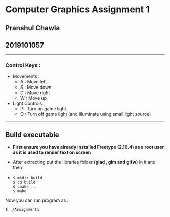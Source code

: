 # Computer Graphics Assignment 1
## Pranshul Chawla
## 2019101057
---


### Control Keys :

- Movements :
    - A : Move left
    - S : Move down
    - D : Move right
    - W : Move up
- Light Controls :
    - P : Turn on game light
    - O : Turn off game light (and illuminate using small light source)

---

## Build executable

- **First ensure you have already installed Freetype (2.10.4) as a root user as it is used to render text on screen** 

- After extracting put the libraries folder **(glad , glm and glfw)** in it and then : 
-   ```
    $ mkdir build
    $ cd build
    $ cmake ..
    $ make
    ```

Now you can run program as :

```
$ ./Assignment1
```


